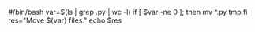 #/bin/bash
var=$(ls | grep .py | wc -l)
if [ $var -ne 0 ]; then
       mv *.py tmp
fi
res="Move ${var} files."
echo $res